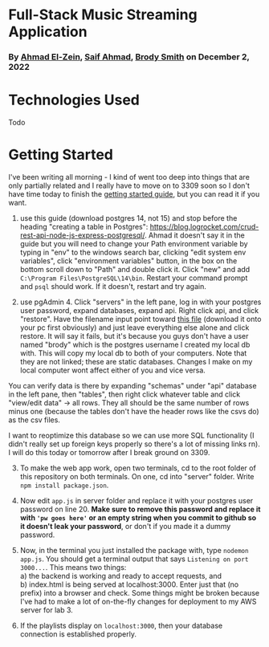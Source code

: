 # Full-Stack Music Streaming Application
### By [Ahmad El-Zein](mailto:aelzein2@uwo.ca), [Saif Ahmad](mailto:sahma244@uwo.ca), [Brody Smith](mailto:sahma244@uwo.ca) on December 2, 2022  

# Technologies Used
Todo  

# Getting Started  
I've been writing all morning - I kind of went too deep into things that are only partially related and I really have to move on to 3309 soon so I don't have time today to finish the [getting started guide](GETTINGSTARTED.md), but you can read it if you want.  

1. use this guide (download postgres 14, not 15) and stop before the heading "creating a table in Postgres": https://blog.logrocket.com/crud-rest-api-node-js-express-postgresql/. Ahmad it doesn't say it in the guide but you will need to change your Path environment variable by typing in "env" to the windows search bar, clicking "edit system env variables", click "environment variables" button, in the box on the bottom scroll down to "Path" and double click it. Click "new" and add `C:\Program Files\PostgreSQL\14\bin`. Restart your command prompt and `psql` should work. If it doesn't, restart and try again.  

2. use pgAdmin 4. Click "servers" in the left pane, log in with your postgres user password, expand databases, expand api. Right click api, and click "restore". Have the filename input point toward [this file](https://uwoca-my.sharepoint.com/:u:/g/personal/bsmit272_uwo_ca/EdQywadmGzlLhhDdLqrRU9IBhV_x7SrnwDg-4F3r8oSp2w?e=UJbV2R) (download it onto your pc first obviously) and just leave everything else alone and click restore. It will say it fails, but it's because you guys don't have a user named "brody" which is the postgres username I created my local db with. This will copy my local db to both of your computers. Note that they are not linked; these are static databases. Changes I make on my local computer wont affect either of you and vice versa.  

You can verify data is there by expanding "schemas" under "api" database in the left pane, then "tables", then right click whatever table and click "view/edit data" -> all rows. They all should be the same number of rows minus one (because the tables don't have the header rows like the csvs do) as the csv files.  

I want to reoptimize this database so we can use more SQL functionality (I didn't really set up foreign keys properly so there's a lot of missing links rn). I will do this today or tomorrow after I break ground on 3309.  

3. To make the web app work, open two terminals, cd to the root folder of this repository on both terminals. On one, cd into "server" folder. Write `npm install package.json`.  

4. Now edit `app.js` in server folder and replace it with your postgres user password on line 20. **Make sure to remove this password and replace it with `'pw goes here'` or an empty string when you commit to github so it doesn't leak your password**, or don't if you made it a dummy password.  

5. Now, in the terminal you just installed the package with, type `nodemon app.js`. You should get a terminal output that says `Listening on port 3000...`. This means two things:  
    a) the backend is working and ready to accept requests, and  
    b) index.html is being served at localhost:3000. Enter just that (no prefix) into a browser and check. Some things might be broken because I've had to make a lot of on-the-fly changes for deployment to my AWS server for lab 3.  

6. If the playlists display on `localhost:3000`, then your database connection is established properly.